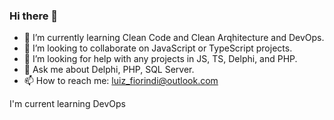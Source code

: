 ### Hi there 👋
- 🌱 I’m currently learning Clean Code and Clean Arqhitecture and DevOps.
- 👯 I’m looking to collaborate on JavaScript or TypeScript projects.
- 🤔 I’m looking for help with any projects in JS, TS, Delphi, and PHP.
- 💬 Ask me about Delphi, PHP, SQL Server.
- 📫 How to reach me: luiz_fiorindi@outlook.com

<!--
**luizfiorindi/luizfiorindi** is a ✨ _special_ ✨ repository because its `README.md` (this file) appears on your GitHub profile.

Here are some ideas to get you started:

- 🔭 I’m currently working on ...
- 🌱 I’m currently learning Clean Code and Clean Arqhitecture.
- 👯 I’m looking to collaborate on JavaScript or TypeScript projects.
- 🤔 I’m looking for help with any projects in JS, TS, Delphi, and PHP.
- 💬 Ask me about Delphi, PHP, SQL Server.
- 📫 How to reach me: luiz_fiorindi@outlook.com
- 😄 Pronouns: ...
- ⚡ Fun fact: ...
--> I'm current learning DevOps
